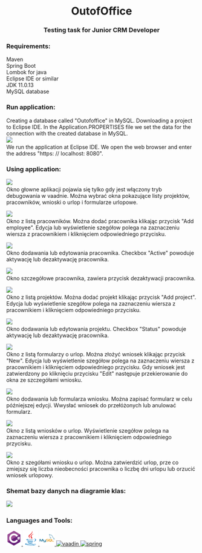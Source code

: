 <h1 align="center">OutofOffice</h1>
<h3 align="center">Testing task for Junior CRM Developer</h3>

<h3>Requirements:</h3>
<p>
  Maven <br>
  Spring Boot <br>
  Lombok for java <br>
  Eclipse IDE or similar <br>
  JDK 11.0.13 <br>
  MySQL database
</p>

<h3 align="left">Run application:</h3>
<p align="left">
  Creating a database called "Outofoffice" in MySQL. Downloading a project to Eclipse IDE. In the Application.PROPERTISES file we set the data for the connection with the created database in MySQL. <br>
  <img src="https://i.pinimg.com/736x/6a/56/3d/6a563dc0ab8a8627ac1bad040e94a985.jpg"><br>
We run the application at Eclipse IDE. We open the web browser and enter the address "https: // localhost: 8080".
</p>

<h3>Using application:</h3>
<p>
  <img src="https://i.pinimg.com/736x/28/d1/f1/28d1f15ae36f613d9ac25bd6b454a9c1.jpg"><br>
  Okno głowne aplikacji pojawia się tylko gdy jest włączony tryb debugowania w vaadnie. Można wybrać okna pokazujące listy projektów, pracowników, wnioski o urlop i formularze urlopowe. <br>
</p>
<p>
  <img src="https://i.pinimg.com/736x/14/00/9f/14009f8370289141a5deb5c6c4d18a2c.jpg"><br>
  Okno z listą pracowników. Można dodać pracownika klikając przycisk "Add employee". Edycja lub wyświetlenie szegółow polega na  zaznaczeniu wiersza z pracownikiem i kliknięciem odpowiedniego przycisku. <br>
</p>
<p>
  <img src="https://i.pinimg.com/736x/ef/99/df/ef99dffec352c3f9d77e080970842851.jpg"><br>
  Okno dodawania lub edytowania pracownika. Checkbox "Active" powoduje aktywację lub dezaktywację pracownika. <br>
</p>
<p>
  <img src="https://i.pinimg.com/736x/6e/9a/fd/6e9afd69728ba56b6903778516669ac7.jpg"><br>
  Okno szczegółowe pracownika, zawiera przycisk dezaktywacji pracownika.
</p>
<p>
  <img src="https://i.pinimg.com/736x/da/f9/46/daf946da8133f157001031c7f81e2b02.jpg"><br>
  Okno z listą projektów. Można dodać projekt klikając przycisk "Add project". Edycja lub wyświetlenie szegółow polega na  zaznaczeniu wiersza z pracownikiem i kliknięciem odpowiedniego przycisku. <br>
</p>
<p>
  <img src="https://i.pinimg.com/736x/5d/be/97/5dbe9779cf6b19770d4de65d81b0b1f2.jpg"><br>
  Okno dodawania lub edytowania projektu. Checkbox "Status" powoduje aktywację lub dezaktywację pracownika. <br>
</p>
<p>
  <img src="https://i.pinimg.com/736x/5e/21/76/5e2176569fc5934c4ec9c8fa21c8c60e.jpg"><br>
  Okno z listą formularzy o urlop. Można złożyć wniosek klikając przycisk "New". Edycja lub wyświetlenie szegółow polega na  zaznaczeniu wiersza z pracownikiem i kliknięciem odpowiedniego przycisku. Gdy wniosek jest zatwierdzony po kliknięciu przycisku "Edit" następuje przekierowanie do okna ze szczegółami wniosku.<br>
</p>
<p>
  <img src="https://i.pinimg.com/736x/fb/d1/52/fbd152ef3365987b65409a8fa222dd8c.jpg"><br>
  Okno dodawania lub formularza wniosku. Można zapisać formularz w celu późniejszej edycji. Wwysłać wniosek do przełóżonych lub anulować formularz. <br>
</p>
<p>
  <img src="https://i.pinimg.com/736x/1b/2e/35/1b2e3517ec85483410c3728ecd4a6f55.jpg"><br>
  Okno z listą wniosków o urlop. Wyświetlenie szegółow polega na zaznaczeniu wiersza z pracownikiem i kliknięciem odpowiedniego przycisku. <br>
</p>
<p>
  <img src="https://i.pinimg.com/736x/e5/a3/85/e5a38595449da9ff31c4109d193ce6ad.jpg"><br>
  Okno z szegółami wniosku o urlop. Można zatwierdzić urlop, prze co zmiejszy się liczba nieobecności pracownika o liczbę dni urlopu lub orzucić wniosek urlopowy. <br>
</p>

<h3>Shemat bazy danych na diagramie klas:</h3>
<p>
  <img src="https://i.pinimg.com/736x/f5/37/28/f537282b82d62da170a3f984e5adb5a5.jpg">
</p>

<h3 align="left">Languages and Tools:</h3>
<p align="left"> <a href="https://www.w3schools.com/cs/" target="_blank" rel="noreferrer"> <img src="https://raw.githubusercontent.com/devicons/devicon/master/icons/csharp/csharp-original.svg" alt="csharp" width="40" height="40"/> </a> <a href="https://www.java.com" target="_blank" rel="noreferrer"> <img src="https://raw.githubusercontent.com/devicons/devicon/master/icons/java/java-original.svg" alt="java" width="40" height="40"/> </a> <a href="https://www.mysql.com/" target="_blank" rel="noreferrer"> <img src="https://raw.githubusercontent.com/devicons/devicon/master/icons/mysql/mysql-original-wordmark.svg" alt="mysql" width="40" height="40"/> </a> <a href="https://www.vaadin.com" target="_blank" rel="noreferrer"> <img src="https://cdn2.hubspot.net/hubfs/1840687/Pages/trademark/vaadin-logo.svg" alt="vaadin" width="40" height="40"/> </a> <a href="https://spring.io/" target="_blank" rel="noreferrer"> <img src="https://www.vectorlogo.zone/logos/springio/springio-icon.svg" alt="spring" width="40" height="40"/> </a> </p>
